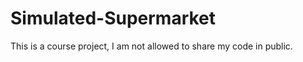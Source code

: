 # Simulated-Supermarket
<p>This is a course project, I am not allowed to share my code in public. <br>
